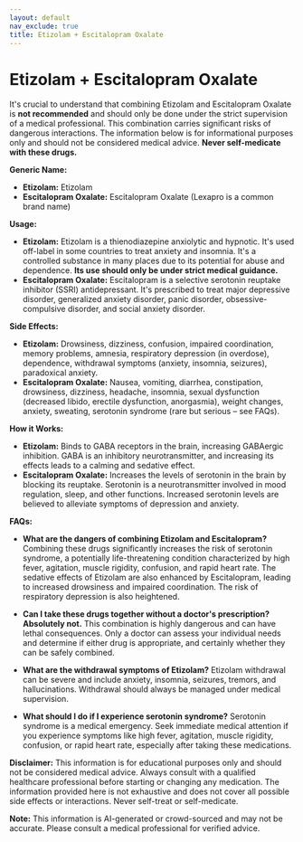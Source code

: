 ```yaml
---
layout: default
nav_exclude: true
title: Etizolam + Escitalopram Oxalate
---
```


# Etizolam + Escitalopram Oxalate

It's crucial to understand that combining Etizolam and Escitalopram Oxalate is **not recommended** and should only be done under the strict supervision of a medical professional.  This combination carries significant risks of dangerous interactions.  The information below is for informational purposes only and should not be considered medical advice.  **Never self-medicate with these drugs.**

**Generic Name:**

* **Etizolam:** Etizolam
* **Escitalopram Oxalate:** Escitalopram Oxalate (Lexapro is a common brand name)


**Usage:**

* **Etizolam:**  Etizolam is a thienodiazepine anxiolytic and hypnotic. It's used off-label in some countries to treat anxiety and insomnia.  It's a controlled substance in many places due to its potential for abuse and dependence.  **Its use should only be under strict medical guidance.**
* **Escitalopram Oxalate:** Escitalopram is a selective serotonin reuptake inhibitor (SSRI) antidepressant.  It's prescribed to treat major depressive disorder, generalized anxiety disorder, panic disorder, obsessive-compulsive disorder, and social anxiety disorder.


**Side Effects:**

* **Etizolam:**  Drowsiness, dizziness, confusion, impaired coordination, memory problems, amnesia, respiratory depression (in overdose), dependence, withdrawal symptoms (anxiety, insomnia, seizures), paradoxical anxiety.
* **Escitalopram Oxalate:** Nausea, vomiting, diarrhea, constipation, drowsiness, dizziness, headache, insomnia, sexual dysfunction (decreased libido, erectile dysfunction, anorgasmia), weight changes, anxiety, sweating, serotonin syndrome (rare but serious – see FAQs).


**How it Works:**

* **Etizolam:**  Binds to GABA receptors in the brain, increasing GABAergic inhibition.  GABA is an inhibitory neurotransmitter, and increasing its effects leads to a calming and sedative effect.
* **Escitalopram Oxalate:**  Increases the levels of serotonin in the brain by blocking its reuptake. Serotonin is a neurotransmitter involved in mood regulation, sleep, and other functions.  Increased serotonin levels are believed to alleviate symptoms of depression and anxiety.


**FAQs:**

* **What are the dangers of combining Etizolam and Escitalopram?** Combining these drugs significantly increases the risk of serotonin syndrome, a potentially life-threatening condition characterized by high fever, agitation, muscle rigidity, confusion, and rapid heart rate.  The sedative effects of Etizolam are also enhanced by Escitalopram, leading to increased drowsiness and impaired coordination.  The risk of respiratory depression is also heightened.

* **Can I take these drugs together without a doctor's prescription?** **Absolutely not.** This combination is highly dangerous and can have lethal consequences.  Only a doctor can assess your individual needs and determine if either drug is appropriate, and certainly whether they can be safely combined.

* **What are the withdrawal symptoms of Etizolam?**  Etizolam withdrawal can be severe and include anxiety, insomnia, seizures, tremors, and hallucinations.  Withdrawal should always be managed under medical supervision.

* **What should I do if I experience serotonin syndrome?**  Serotonin syndrome is a medical emergency.  Seek immediate medical attention if you experience symptoms like high fever, agitation, muscle rigidity, confusion, or rapid heart rate, especially after taking these medications.


**Disclaimer:** This information is for educational purposes only and should not be considered medical advice.  Always consult with a qualified healthcare professional before starting or changing any medication.  The information provided here is not exhaustive and does not cover all possible side effects or interactions.  Never self-treat or self-medicate.


**Note:** This information is AI-generated or crowd-sourced and may not be accurate. Please consult a medical professional for verified advice.